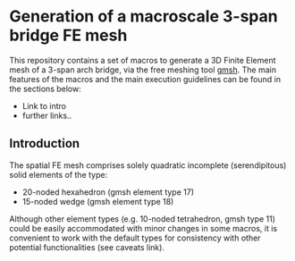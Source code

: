 # Generation of a macroscale 3-span bridge FE mesh

This repository contains a set of macros to generate a 3D Finite Element mesh of a 3-span arch bridge, via the free meshing tool [gmsh](https://gmsh.info). The main features of the macros and the main execution guidelines can be found in the sections below:

* Link to intro
* further links..

## Introduction

The spatial FE mesh comprises solely quadratic incomplete (serendipitous) solid elements of the type:

* 20-noded hexahedron (gmsh element type 17)
* 15-noded wedge (gmsh element type 18)

Although other element types (e.g. 10-noded tetrahedron, gmsh type 11) could be easily accommodated with minor changes in some macros, it is convenient to work with the default types for consistency with other potential functionalities (see caveats link).

